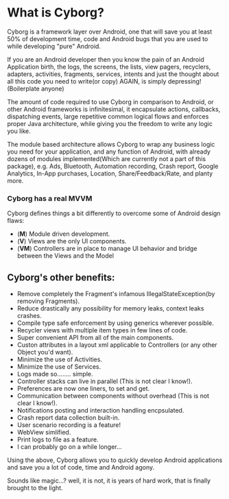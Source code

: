 # What is Cyborg?

Cyborg is a framework layer over Android, one that will save you at least 50% of development time, code and Android bugs that you are used to while developing "pure" Android.

If you are an Android developer then you know the pain of an Android Application birth, the logs, the screens, the lists, view pagers, recyclers, adapters, activities, fragments, services, intents and just the thought about all this code you need to write(or copy) AGAIN, is simply depressing! (Boilerplate anyone)

The amount of code required to use Cyborg in comparison to Android, or other Android frameworks is infinitesimal, it encapsulate actions, callbacks, dispatching events, large repetitive common logical flows and enforces proper Java architecture, while giving you the freedom to write any logic you like. 

The module based architecture allows Cyborg to wrap any business logic you need for your application, and any function of Android, with already dozens of modules implemented(Which are currently not a part of this package), e.g. Ads, Bluetooth, Automation recording, Crash report, Google Analytics, In-App purchases, Location, Share/Feedback/Rate, and planty more.


### Cyborg has a real MVVM
Cyborg defines things a bit differently to overcome some of Android design flaws:
 - (**M**)  Module driven development.
 - (**V**)  Views are the only UI components.
 - (**VM**) Controllers are in place to manage UI behavior and bridge between the Views and the Model


## Cyborg's other benefits:
 - Remove completely the Fragment's infamous IllegalStateException(by removing Fragments).
 - Reduce drastically any possibility for memory leaks, context leaks crashes.
 - Compile type safe enforcement by using generics wherever possible.
 - Recycler views with multiple item types in few lines of code.
 - Super convenient API from all of the main components.
 - Custon attributes in a layout xml applicable to Controllers (or any other Object you'd want).
 - Minimize the use of Activities.
 - Minimize the use of Services.
 - Logs made so........ simple.
 - Controller stacks can live in parallel (This is not clear I know!).
 - Preferences are now one liners, to set and get.
 - Communication between components without overhead (This is not clear I know!).
 - Notifications posting and interaction handling encpsulated.
 - Crash report data collection built-in.
 - User scenario recording is a feature!
 - WebView simlified.
 - Print logs to file as a feature.
 - I can probably go on a while longer...


Using the above, Cyborg allows you to quickly develop Android applications and save you a lot of code, time and Android agony.

Sounds like magic...? well, it is not, it is years of hard work, that is finally brought to the light.
 


